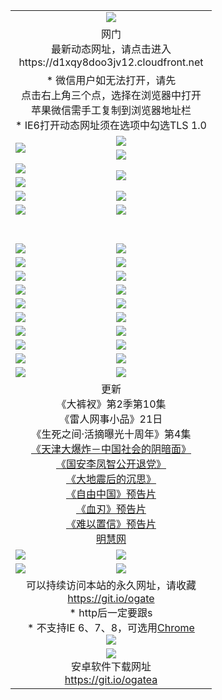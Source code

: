 ﻿<table>
  <tr></tr>
  <tr><td colspan=2 align=center><img src="https://cloud.githubusercontent.com/assets/11880933/13434984/f430fae2-e012-11e5-814f-c2df1e82b247.jpg" /></td></tr>
  <tr><td colspan=2 align=center>网门<br>最新动态网址，请点击进入
<br>https://d1xqy8doo3jv12.cloudfront.net
    </td>
  </tr>
  <tr>
    <td colspan=2 align=center>* 微信用户如无法打开，请先<br>点击右上角三个点，选择在浏览器中打开<br>苹果微信需手工复制到浏览器地址栏
    <br>* IE6打开动态网址须在选项中勾选TLS 1.0</td>
  </tr>
  <tr>
    <td rowspan=2><a href="https://d1xqy8doo3jv12.cloudfront.net/ogUP.aspx?name=11DKC.mp4&list=11DKC" target="_blank"><img src="https://d1xqy8doo3jv12.cloudfront.net/Up/11DKC1.jpg" /></a></td> 
    <td><div><a href="https://d1xqy8doo3jv12.cloudfront.net/ogUP.aspx?name=LRWS.mp4&list=LRWS" target="_blank"><img src="https://d1xqy8doo3jv12.cloudfront.net/Up/LRWS.jpg" /></a></td>
   </tr>
  <tr>
    <td><a href="https://d1xqy8doo3jv12.cloudfront.net/ogNiceVedio.aspx" target="_blank"><img src="https://d1xqy8doo3jv12.cloudfront.net/Up/11TGKDY.jpg" /></a></td>
  </tr>
  <tr>
    <td><a href="https://d1xqy8doo3jv12.cloudfront.net/ogUP.aspx?name=JQR.mp4&count=2" target="_blank"><img src="https://d1xqy8doo3jv12.cloudfront.net/Up/JQR.jpg" /></a></td>   
    <td rowspan=2><a href="https://d1xqy8doo3jv12.cloudfront.net/ogUP.aspx?name=JP.mp4&count=9" target="_blank"><img src="https://d1xqy8doo3jv12.cloudfront.net/Up/JP.jpg" /></td>
  </tr>
  <tr>
    <td><a href="https://d1xqy8doo3jv12.cloudfront.net/ogUP.aspx?name=WH.mp4" target="_blank"><img src="https://d1xqy8doo3jv12.cloudfront.net/Up/WH.jpg" /></a></td>
  </tr>
  <tr>
    <td><a href="https://d1xqy8doo3jv12.cloudfront.net/ogUP.aspx?name=SSZJ.mp4&list=SSZJ" target="_blank"><img src="https://d1xqy8doo3jv12.cloudfront.net/Up/SSZJ.jpg" /></a></td>
    <td><a href="https://d1xqy8doo3jv12.cloudfront.net/ogUP.aspx?name=1XQK.mp4&count=13" target="_blank"><img src="https://d1xqy8doo3jv12.cloudfront.net/Up/1XQK.jpg" /></a</td>
  </tr>
  <tr>
    <td><a href="https://d1xqy8doo3jv12.cloudfront.net/ogUP.aspx?name=ZY.mp4&count=2015|16" target="_blank"><img src="https://d1xqy8doo3jv12.cloudfront.net/Up/ZY.jpg" /></a</td>
    <td><a href="https://d1xqy8doo3jv12.cloudfront.net/ogUP.aspx?name=XTFY.mp4&count=B|2,A|24" target="_blank"><img src="https://d1xqy8doo3jv12.cloudfront.net/Up/XTFY.jpg" /></a></td>
  </tr>
  <tr height="40">
  </tr>
  <tr>
    <td><a href="https://d1xqy8doo3jv12.cloudfront.net/ogUP.aspx?name=4SQQ.mp4&list=4SQQ" target="_blank"><img src="https://d1xqy8doo3jv12.cloudfront.net/Up/4SQQ0.jpg"/></a></td>
    <td><a href="https://d1xqy8doo3jv12.cloudfront.net/ogUP.aspx?name=4SHQ.mp4&list=4SHQ" target="_blank"><img src="https://d1xqy8doo3jv12.cloudfront.net/Up/4SHQ0.jpg"/></a></td>
  </tr>
  <tr>
    <td><a href="https://d1xqy8doo3jv12.cloudfront.net/ogUP.aspx?name=4SZG.mp4&list=4SZG" target="_blank"><img src="https://d1xqy8doo3jv12.cloudfront.net/Up/4SZG0.jpg"/></a></td>
    <td><a href="https://d1xqy8doo3jv12.cloudfront.net/ogUP.aspx?name=4SDJ.mp4&list=4SDJ" target="_blank"><img src="https://d1xqy8doo3jv12.cloudfront.net/Up/4SDJ0.jpg"/></a></td>
  </tr>
  <tr>
    <td><a href="https://d1xqy8doo3jv12.cloudfront.net/ogUP.aspx?name=4SGX.mp4&list=4SGX" target="_blank"><img src="https://d1xqy8doo3jv12.cloudfront.net/Up/4SGX0.jpg"/></a></td>
    <td><a href="https://d1xqy8doo3jv12.cloudfront.net/ogUP.aspx?name=4SHD.mp4&list=4SHD" target="_blank"><img src="https://d1xqy8doo3jv12.cloudfront.net/Up/4SHD0.jpg"/></a></td>
  </tr>
  <tr>
    <td><a href="https://d1xqy8doo3jv12.cloudfront.net/ogUP.aspx?name=4CTX.mp4&list=4CTX" target="_blank"><img src="https://d1xqy8doo3jv12.cloudfront.net/Up/4CTX0.jpg"/></a></td>
    <td><a href="https://d1xqy8doo3jv12.cloudfront.net/ogUP.aspx?name=4CWZ.mp4&list=4CWZ" target="_blank"><img src="https://d1xqy8doo3jv12.cloudfront.net/Up/4CWZ0.jpg"/></a></td>
  </tr>
  <tr>
    <td><a href="https://d1xqy8doo3jv12.cloudfront.net/onUP.aspx?name=https://d1qhweuvr3wm0g.cloudfront.net/" target="_blank"><img src="https://d1xqy8doo3jv12.cloudfront.net/Up/0DTW.jpg"/></a></td>
    <td><a href="https://d1xqy8doo3jv12.cloudfront.net/onUP.aspx?name=https://d240ns8up8earz.cloudfront.net/acenter/" target="_blank"><img src="https://d1xqy8doo3jv12.cloudfront.net/Up/0TDW.jpg" /></a></td>
  </tr>
  <tr>
    <td><a href="https://d1xqy8doo3jv12.cloudfront.net/onUP.aspx?name=https://d4508d6vomz2p.cloudfront.net/gb/nsc413.htm" target="_blank"><img src="https://d1xqy8doo3jv12.cloudfront.net/Up/0DJY.jpg" /></a></td>
    <td><a href="https://d1xqy8doo3jv12.cloudfront.net/onUP.aspx?name=https://d3bxwq7vzudb5l.cloudfront.net/xtr/gb/prog204.html" target="_blank"><img src="https://d1xqy8doo3jv12.cloudfront.net/Up/0XTR.jpg" /></a></td>
  </tr>
  <tr>
    <td><a href="https://d1xqy8doo3jv12.cloudfront.net/onUP.aspx?name=https://d3aj00iefsmfgc.cloudfront.net/" target="_blank"><img src="https://d1xqy8doo3jv12.cloudfront.net/Up/0MHW.jpg" /></a></td>
    <td><a href="https://d1xqy8doo3jv12.cloudfront.net/onUP.aspx?name=https://d1sbg9daat0zu5.cloudfront.net/" target="_blank"><img src="https://d1xqy8doo3jv12.cloudfront.net/Up/0ZJW.jpg" /></a></td>
  </tr>
  <tr>
    <td><a href="https://d1xqy8doo3jv12.cloudfront.net/ogUP.aspx?name=0FG.zip" target="_blank"><img src="https://d1xqy8doo3jv12.cloudfront.net/Up/0FG.jpg" /></a></td>
    <td><a href="https://d1xqy8doo3jv12.cloudfront.net/ogUP.aspx?name=0FGA.apk" target="_blank"><img src="https://d1xqy8doo3jv12.cloudfront.net/Up/0FGA.jpg" /></a></td>
  </tr>
  <tr>
    <td><a href="https://d1xqy8doo3jv12.cloudfront.net/ogUP.aspx?name=0U.zip" target="_blank"><img src="https://d1xqy8doo3jv12.cloudfront.net/Up/0U.jpg" /></a></td>
    <td><a href="https://d1xqy8doo3jv12.cloudfront.net/ogUP.aspx?name=0UA.apk" target="_blank"><img src="https://d1xqy8doo3jv12.cloudfront.net/Up/0UA.jpg" /></a></td>
  </tr>
  <tr>
    <td><a href="https://d1xqy8doo3jv12.cloudfront.net/ogUP.aspx?name=0iPPOTV.zip" target="_blank"><img src="https://d1xqy8doo3jv12.cloudfront.net/Up/0iPPOTV.jpg" /></a></td>
    <td><a href="https://d1xqy8doo3jv12.cloudfront.net/ogUP.aspx?name=0iNTD.apk" target="_blank"><img src="https://d1xqy8doo3jv12.cloudfront.net/Up/0iNTD.jpg" /></a></td>
  </tr>
  <tr>
    <td colspan=2 align=center>更新<br>
      《大裤衩》第2季第10集<br>
      《雷人网事小品》21日<br>
      《生死之间·活摘曝光十周年》第4集</a><br>
      <a href="https://d1xqy8doo3jv12.cloudfront.net/ogUP.aspx?name=4TJDBZ.mp4" target="_blank">《天津大爆炸－中国社会的阴暗面》</a><br>
      <a href="https://d1xqy8doo3jv12.cloudfront.net/ogUP.aspx?name=4LFZ.mp4" target="_blank">《国安李凤智公开退党》</a><br>
      <a href="https://d1xqy8doo3jv12.cloudfront.net/ogUP.aspx?name=4DDZHDCS.mp4" target="_blank">《大地震后的沉思》</a><br>
      <a href="https://d1xqy8doo3jv12.cloudfront.net/ogUP.aspx?name=11ZYZG0.mp4" target="_blank">《自由中国》预告片</a><br>
      <a href="https://d1xqy8doo3jv12.cloudfront.net/ogUP.aspx?name=11XR.mp4" target="_blank">《血刃》预告片</a><br>
      <a href="https://d1xqy8doo3jv12.cloudfront.net/ogUP.aspx?name=11NYZX.mp4&count=2" target="_blank">《难以置信》预告片</a><br>
      <a href="https://d1xqy8doo3jv12.cloudfront.net/onUP.aspx?name=https://www.minghui.org/" target="_blank">明慧网</a></td>
    </td>
  </tr>
  <tr>
    <td><a href="https://d1xqy8doo3jv12.cloudfront.net/ogNice.aspx" target="_blank"><img src="https://cloud.githubusercontent.com/assets/11880933/13720378/f84bb392-e841-11e5-8739-815049dd6ff8.jpg" /></a></td>
    <td><a href="https://d1xqy8doo3jv12.cloudfront.net/onCO.aspx?ob=600事物&op=增删改&args=WH1~%23类型6新闻%7c%23类型6评论&mode=" target="_blank"><img src="https://cloud.githubusercontent.com/assets/11880933/13720380/04d76a16-e842-11e5-8833-e627daa88802.jpg" /></a></td> 
  </tr>
  <tr>
    <td><a href="https://d1xqy8doo3jv12.cloudfront.net/ogDY.aspx" target="_blank"><img src="https://cloud.githubusercontent.com/assets/11880933/13720384/11817090-e842-11e5-9571-7dc2f1af9f42.jpg" /></a></td>
    <td><a href="https://d1xqy8doo3jv12.cloudfront.net/ogST.aspx" target="_blank"><img src="https://cloud.githubusercontent.com/assets/11880933/13720385/1467ea3c-e842-11e5-86df-c96c9a556aaf.jpg" /></a></td> 
  </tr>
  <!--tr>
    <td colspan=2 align=center>
      <微信可扫描以下临时二维码<br/>https://bit.ly/1mBQHW8<br/><a href="https://d1xqy8doo3jv12.cloudfront.net/Up/0WMGDL3.png" target="_blank"><img src="https://d1xqy8doo3jv12.cloudfront.net/Up/0WMGD3.png"/></a>
  </tr-->
  <tr>
    <td colspan=2 align=center>可以持续访问本站的永久网址，请收藏<br/><a href="https://git.io/ogate" target="_blank">https://git.io/ogate</a><br/>* http后一定要跟s<br/>* 不支持IE 6、7、8，可选用<a href="http://www.odisk.org/Upload/0ChromePortable.zip">Chrome</a><br/><a href="https://d1xqy8doo3jv12.cloudfront.net/Up/0WMGDL2.png" target="_blank"><img src="https://d1xqy8doo3jv12.cloudfront.net/Up/0WMGD2.png"/></a></td>
  </tr>
  <tr>
    <td colspan=2 align=center><a href="https://d1xqy8doo3jv12.cloudfront.net/ogUP.aspx?name=0oGate.apk" target="_blank"><img src="https://cloud.githubusercontent.com/assets/11880933/13720399/75e143ee-e842-11e5-9f0a-1421f423c80f.jpg" /></a><br>安卓软件下载网址<br><a href="https://git.io/ogatea">https://git.io/ogatea</a></td>
  </tr>
  <!--tr>
    <td colspan=2 align=center>可能失效的动态网址
    </td>
  </tr-->
</table>
